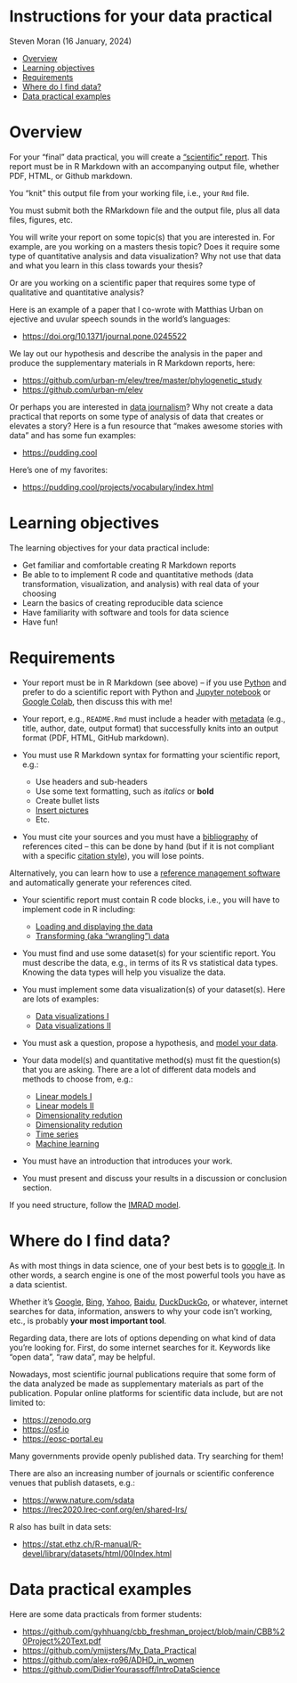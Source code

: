 Instructions for your data practical
================
Steven Moran
(16 January, 2024)

- [Overview](#overview)
- [Learning objectives](#learning-objectives)
- [Requirements](#requirements)
- [Where do I find data?](#where-do-i-find-data)
- [Data practical examples](#data-practical-examples)

# Overview

For your “final” data practical, you will create a [“scientific”
report](../2_writing_scientific_reports). This report must be in R
Markdown with an accompanying output file, whether PDF, HTML, or Github
markdown.

You “knit” this output file from your working file, i.e., your `Rmd`
file.

You must submit both the RMarkdown file and the output file, plus all
data files, figures, etc.

<!-- Both files will be uploaded to your GitHub repository as `README.Rmd` and `README.md`, so that they display nicely in the browser. You will present your work during the last session of class.-->

You will write your report on some topic(s) that you are interested in.
For example, are you working on a masters thesis topic? Does it require
some type of quantitative analysis and data visualization? Why not use
that data and what you learn in this class towards your thesis?

Or are you working on a scientific paper that requires some type of
qualitative and quantitative analysis?

Here is an example of a paper that I co-wrote with Matthias Urban on
ejective and uvular speech sounds in the world’s languages:

- <https://doi.org/10.1371/journal.pone.0245522>

We lay out our hypothesis and describe the analysis in the paper and
produce the supplementary materials in R Markdown reports, here:

- <https://github.com/urban-m/elev/tree/master/phylogenetic_study>
- <https://github.com/urban-m/elev>

Or perhaps you are interested in [data
journalism](https://en.wikipedia.org/wiki/Data_journalism)? Why not
create a data practical that reports on some type of analysis of data
that creates or elevates a story? Here is a fun resource that “makes
awesome stories with data” and has some fun examples:

- <https://pudding.cool>

Here’s one of my favorites:

- <https://pudding.cool/projects/vocabulary/index.html>

# Learning objectives

The learning objectives for your data practical include:

- Get familiar and comfortable creating R Markdown reports
- Be able to to implement R code and quantitative methods (data
  transformation, visualization, and analysis) with real data of your
  choosing
- Learn the basics of creating reproducible data science
- Have familiarity with software and tools for data science
- Have fun!

# Requirements

- Your report must be in R Markdown (see above) – if you use
  [Python](https://www.python.org) and prefer to do a scientific report
  with Python and [Jupyter notebook](https://jupyter.org) or [Google
  Colab](https://colab.research.google.com), then discuss this with me!

- Your report, e.g., `README.Rmd` must include a header with
  [metadata](https://en.wikipedia.org/wiki/Metadata) (e.g., title,
  author, date, output format) that successfully knits into an output
  format (PDF, HTML, GitHub markdown).

- You must use R Markdown syntax for formatting your scientific report,
  e.g.:

  - Use headers and sub-headers
  - Use some text formatting, such as *italics* or **bold**
  - Create bullet lists
  - [Insert
    pictures](https://stackoverflow.com/questions/25166624/insert-picture-table-in-r-markdown)
  - Etc.

- You must cite your sources and you must have a
  [bibliography](../2_writing_scientific_reports) of references cited –
  this can be done by hand (but if it is not compliant with a specific
  [citation
  style](https://www.scribbr.com/citing-sources/citation-styles/)), you
  will lose points.

Alternatively, you can learn how to use a [reference management
software](https://en.wikipedia.org/wiki/Reference_management_software)
and automatically generate your references cited.

- Your scientific report must contain R code blocks, i.e., you will have
  to implement code in R including:

  - [Loading and displaying the data](../3_data)
  - [Transforming (aka “wrangling”) data](../4_data_wrangling)

- You must find and use some dataset(s) for your scientific report. You
  must describe the data, e.g., in terms of its R vs statistical data
  types. Knowing the data types will help you visualize the data.

- You must implement some data visualization(s) of your dataset(s). Here
  are lots of examples:

  - [Data visualizations I](../5_data_visualization)
  - [Data visualizations II](../6_data_visualization)

- You must ask a question, propose a hypothesis, and [model your
  data](../7_data_modeling).

- Your data model(s) and quantitative method(s) must fit the question(s)
  that you are asking. There are a lot of different data models and
  methods to choose from, e.g.:

  - [Linear models I](../8_Linear_Models_I)
  - [Linear models II](../9_Linear_Models_II)
  - [Dimensionality
    redution](../10_Dimensionality_reduction_clustering_I)
  - [Dimensionality
    redution](../11_Dimensionality_reduction_clustering_II)
  - [Time series](../9_time_series/)
  - [Machine learning](../12_machine_learning/)

- You must have an introduction that introduces your work.

- You must present and discuss your results in a discussion or
  conclusion section.

If you need structure, follow the [IMRAD
model](https://github.com/bambooforest/IntroDataScience/tree/main/2_writing_scientific_reports#scientific-reports-why).

# Where do I find data?

As with most things in data science, one of your best bets is to [google
it](https://www.google.com). In other words, a search engine is one of
the most powerful tools you have as a data scientist.

Whether it’s [Google](https://www.google.com),
[Bing](https://www.bing.com), [Yahoo](https://www.yahoo.com),
[Baidu](https://www.baidu.com), [DuckDuckGo](https://duckduckgo.com), or
whatever, internet searches for data, information, answers to why your
code isn’t working, etc., is probably **your most important tool**.

Regarding data, there are lots of options depending on what kind of data
you’re looking for. First, do some internet searches for it. Keywords
like “open data”, “raw data”, may be helpful.

Nowadays, most scientific journal publications require that some form of
the data analyzed be made as supplementary materials as part of the
publication. Popular online platforms for scientific data include, but
are not limited to:

- <https://zenodo.org>
- <https://osf.io>
- <https://eosc-portal.eu>

Many governments provide openly published data. Try searching for them!

There are also an increasing number of journals or scientific conference
venues that publish datasets, e.g.:

- <https://www.nature.com/sdata>
- <https://lrec2020.lrec-conf.org/en/shared-lrs/>

R also has built in data sets:

- <https://stat.ethz.ch/R-manual/R-devel/library/datasets/html/00Index.html>

# Data practical examples

Here are some data practicals from former students:

- <https://github.com/gyhhuang/cbb_freshman_project/blob/main/CBB%20Project%20Text.pdf>
- <https://github.com/ymijsters/My_Data_Practical>
- <https://github.com/alex-ro96/ADHD_in_women>
- <https://github.com/DidierYourassoff/IntroDataScience>
